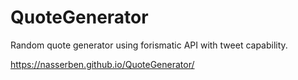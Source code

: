 # QuoteGenerator

Random quote generator using forismatic API with tweet capability.

https://nasserben.github.io/QuoteGenerator/
